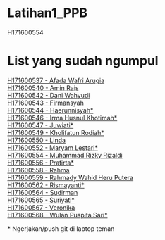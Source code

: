 # Latihan1_PPB
H171600554

# List yang sudah ngumpul
[H171600537 - Afada Wafri Arugia](https://github.com/afadaarugia/tugasppb.git)  
[H171600540 - Amin Rais](https://github.com/aminrais86/TUGAS_Android.git)  
[H171600542 - Dani Wahyudi](https://github.com/DaniWahyudi/TUGAS1.git)  
[H171600543 - Firmansyah](https://github.com/firedenx12/Android_Intent.git)  
[H171600544 - Haerunnisyah*](https://github.com/haerunnisyah/Haerunnisyah_H171600544)  
[H171600546 - Irma Husnul Khotimah*](https://github.com/Irma07/H171600546_IrmaHusnul)  
[H171600547 - Juwiati*](https://github.com/Juwiati/Juwiati_H171600547)  
[H171600549 - Kholifatun Rodiah*](https://github.com/kholifatunrodiah03/tugas1)  
[H171600550 - Linda](https://github.com/Linda12samarinda/Linda_Android)  
[H171600552 - Maryam Lestari*](https://github.com/maryamlestari/project1)  
[H171600554 - Muhammad Rizky Rizaldi](https://github.com/Rizky92/Latihan1_PPB)  
[H171600556 - Pratirta*](https://github.com/Pratirta/tugasppbmoveresult)  
[H171600558 - Rahma](https://github.com/rahmacom/android_TampilaNama)  
[H171600559 - Rahmady Wahid Heru Putera](https://github.com/Wahidunkhan/Tugas1)  
[H171600562 - Rismayanti*](https://github.com/rismayanti1008/Tugas-tampil-nama)  
[H171600564 - Sudirman](https://github.com/sudirman10/tugas1)  
[H171600565 - Suriyati*](https://github.com/suriyatiH171600565/masukan_nama)  
[H171600567 - Veronika](https://github.com/veronika482/Tugas-Tampilnama)  
[H171600568 - Wulan Puspita Sari*](https://github.com/Wulanpuspita/wulantampilnama)  

\* Ngerjakan/push git di laptop teman
